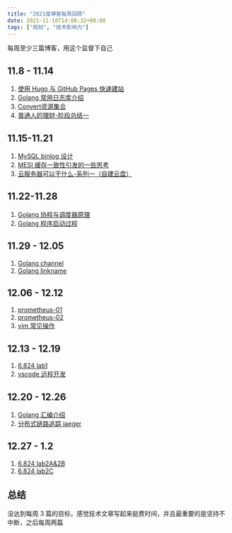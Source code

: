 ```yaml
---
title: "2021度博客每周回顾"
date: 2021-11-10T14:08:32+08:00
tags: ["规划", "技术影响力"]
---
```


每周至少三篇博客，用这个监督下自己

## 11.8 - 11.14

1. [使用 Hugo 与 GitHub Pages 快速建站](https://he2121.github.io/xiaohe-blog/%E5%BB%BA%E7%AB%99/%E4%BD%BF%E7%94%A8hugo%E4%B8%8Egithub-pages%E5%BF%AB%E9%80%9F%E5%BB%BA%E7%AB%99/)
2. [Golang 常用日志库介绍](https://he2121.github.io/xiaohe-blog/posts/golang%E6%97%A5%E5%BF%97%E5%BA%93%E4%BB%8B%E7%BB%8D/)
3. [Convert资源集合](https://he2121.github.io/xiaohe-blog/posts/convert%E8%B5%84%E6%BA%90%E9%9B%86%E5%90%88/)
4. [普通人的理财-阶段总结一](https://he2121.github.io/xiaohe-blog/%E6%9D%82%E8%B0%88/%E6%99%AE%E9%80%9A%E4%BA%BA%E7%9A%84%E7%90%86%E8%B4%A2-%E9%98%B6%E6%AE%B5%E6%80%BB%E7%BB%93%E4%B8%80/)

## 11.15-11.21

1. [MySQL binlog 设计](https://he2121.github.io/xiaohe-blog/posts/mysqlbinlog%E8%AE%BE%E8%AE%A1/)
2. [MESI 缓存一致性引发的一些思考](https://he2121.github.io/xiaohe-blog/posts/mesi%E5%8D%8F%E8%AE%AE%E5%BC%95%E5%8F%91%E7%9A%84%E4%B8%80%E4%BA%9B%E6%80%9D%E8%80%83/)
3. [云服务器可以干什么-系列一（自建云盘）](https://he2121.github.io/xiaohe-blog/%E6%9D%82%E8%B0%88/%E4%BA%91%E6%9C%8D%E5%8A%A1%E5%99%A8%E5%8F%AF%E4%BB%A5%E5%B9%B2%E4%BB%80%E4%B9%88-%E7%B3%BB%E5%88%97%E4%B8%80%E8%87%AA%E5%BB%BA%E4%BA%91%E7%9B%98/)

## 11.22-11.28

1. [Golang 协程与调度器原理](https://he2121.github.io/xiaohe-blog/posts/golang%E5%8D%8F%E7%A8%8B%E4%B8%8E%E8%B0%83%E5%BA%A6%E5%99%A8%E5%8E%9F%E7%90%86/)
2. [Golang 程序启动过程](https://he2121.github.io/xiaohe-blog/posts/golang-%E7%A8%8B%E5%BA%8F%E5%90%AF%E5%8A%A8%E8%BF%87%E7%A8%8B/)

## 11.29 - 12.05

1. [Golang channel](https://he2121.github.io/xiaohe-blog/posts/golang-channel-%E4%BB%8B%E7%BB%8D/)
2. [Golang linkname](https://he2121.github.io/xiaohe-blog/posts/golang-%E7%9A%84%E9%AA%9A%E6%93%8D%E4%BD%9Clinkname/)

## 12.06 - 12.12

1. [prometheus-01](https://he2121.github.io/xiaohe-blog/posts/prometheus-%E5%BF%AB%E9%80%9F%E5%85%A5%E9%97%A8-01/)
2. [prometheus-02](https://he2121.github.io/xiaohe-blog/posts/prometheus-%E5%BF%AB%E9%80%9F%E5%85%A5%E9%97%A8-02/)
3. [vim 常见操作](https://he2121.github.io/xiaohe-blog/posts/tools/vim-%E5%B8%B8%E8%A7%81%E5%91%BD%E4%BB%A4%E8%AE%B0%E5%BD%95/)

## 12.13 - 12.19

1. [6.824 lab1](https://github.com/he2121/MIT6.824-2021/blob/main/my-blog/6.824-lab1%E5%AE%9E%E7%8E%B0%E8%BF%87%E7%A8%8B.md)
2. [vscode 远程开发](https://he2121.github.io/xiaohe-blog/%E6%9D%82%E8%B0%88/%E4%BA%91%E6%9C%8D%E5%8A%A1%E5%99%A8%E5%8F%AF%E4%BB%A5%E5%B9%B2%E4%BB%80%E4%B9%88%E7%B3%BB%E5%88%97-vscode-%E8%BF%9C%E7%A8%8B%E5%BC%80%E5%8F%91%E8%B0%83%E8%AF%95/)

## 12.20 - 12.26

1. [Golang 汇编介绍](https://he2121.github.io/xiaohe-blog/posts/golang/golang-%E6%B1%87%E7%BC%96%E4%BB%8B%E7%BB%8D/)
2. [分布式链路追踪 jaeger](https://he2121.github.io/xiaohe-blog/posts/%E5%88%86%E5%B8%83%E5%BC%8F%E9%93%BE%E8%B7%AF%E8%BF%BD%E8%B8%AAjaeger%E5%BF%AB%E9%80%9F%E5%85%A5%E9%97%A8-01/)

## 12.27 - 1.2

1. [6.824 lab2A&2B]()
2. [6.824 lab2C]()

## 总结

没达到每周 3 篇的目标，感觉技术文章写起来挺费时间，并且最重要的是坚持不中断，之后每周两篇
